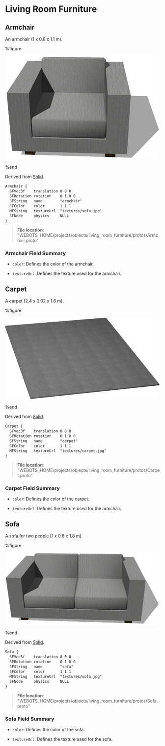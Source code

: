 # Living Room Furniture

## Armchair

An armchair (1 x 0.8 x 1.1 m).

%figure

![Armchair](images/objects/living_room_furniture/Armchair/model.png)

%end

Derived from [Solid](../reference/solid.md).

```
Armchair {
  SFVec3f    translation 0 0 0
  SFRotation rotation    0 1 0 0
  SFString   name        "armchair"
  SFColor    color       1 1 1
  MFString   textureUrl  "textures/sofa.jpg"
  SFNode     physics     NULL
}
```

> **File location**: "WEBOTS\_HOME/projects/objects/living_room_furniture/protos/Armchair.proto"

### Armchair Field Summary

- `color`: Defines the color of the armchair.

- `textureUrl`: Defines the texture used for the armchair.

## Carpet

A carpet (2.4 x 0.02 x 1.6 m).

%figure

![Carpet](images/objects/living_room_furniture/Carpet/model.png)

%end

Derived from [Solid](../reference/solid.md).

```
Carpet {
  SFVec3f    translation 0 0 0
  SFRotation rotation    0 1 0 0
  SFString   name        "carpet"
  SFColor    color       1 1 1
  MFString   textureUrl  "textures/carpet.jpg"
}
```

> **File location**: "WEBOTS\_HOME/projects/objects/living_room_furniture/protos/Carpet.proto"

### Carpet Field Summary

- `color`: Defines the color of the carpet.

- `textureUrl`: Defines the texture used for the armchair.

## Sofa

A sofa for two people (1 x 0.8 x 1.8 m).

%figure

![Sofa](images/objects/living_room_furniture/Sofa/model.png)

%end

Derived from [Solid](../reference/solid.md).

```
Sofa {
  SFVec3f    translation 0 0 0
  SFRotation rotation    0 1 0 0
  SFString   name        "sofa"
  SFColor    color       1 1 1
  MFString   textureUrl  "textures/sofa.jpg"
  SFNode     physics     NULL
}
```

> **File location**: "WEBOTS\_HOME/projects/objects/living_room_furniture/protos/Sofa.proto"

### Sofa Field Summary

- `color`: Defines the color of the sofa.

- `textureUrl`: Defines the texture used for the sofa.

